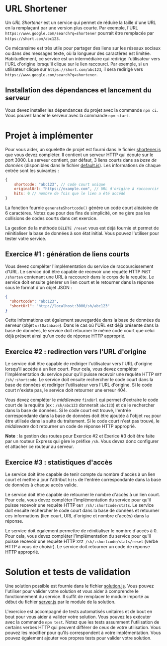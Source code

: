 # URL Shortener

Un _URL Shortener_ est un service qui permet de réduire la taille d'une URL en la remplaçant par une version plus courte. Par exemple, l'URL `https://www.google.com/search?q=shortener` pourrait être remplacée par `https://short.com/abc123`.

Ce mécansime est très utile pour partager des liens sur les réseaux sociaux ou dans des messages texte, où la longueur des caractères est limitée. Habituellement, ce service est un intermédiaire qui redirige l'utilisateur vers l'URL d'origine lorsqu'il clique sur le lien raccourci. Par exemple, si un utilisateur clique sur `https://short.com/abc123`, il sera redirigé vers `https://www.google.com/search?q=shortener`.


## Installation des dépendances et lancement du serveur

Vous devez installer les dépendances du projet avec la commande `npm ci`. Vous pouvez lancer le serveur avec la commande `npm start`.

# Projet à implémenter

Pour vous aider, un squelette de projet est fourni dans le fichier [shortener.js](./shortener.js) que vous devez compléter. Il contient un serveur HTTP qui écoute sur le port 3000. Le serveur contient, par défaut, 3 liens courts dans sa _base de données_ (disponibles dans le fichier [default.js](./default.js)). Les informations de chaque entrée sont les suivantes :
```js
{ 
    shortcode: "abc123", // code court unique
    originalUrl: "https://example.com", // URL d'origine à raccourcir
    hits: 0 // nombre de fois que le lien a été accédé
}
```

La fonction fournie `generateShortcode()` génère un code court aléatoire de 6 caractères. Notez que pour des fins de simplicité, on ne gère pas les collisions de codes courts dans cet exercice.

La gestion de la méthode `DELETE /reset` vous est déjà fournie et permet de réinitialiser la base de données à son état initial. Vous pouvez l'utiliser pour tester votre service.

## Exercice #1 : génération de liens courts

Vous devez compléter l'implémentation du service de raccourcissement d'URL. Le service doit être capable de recevoir une requête HTTP `POST /shorten` contenant une URL à raccourcir dans le corps de la requête. Le service doit ensuite générer un lien court et le retourner dans la réponse sous le format d'un objet JSON :

```json
{
  "shortcode": "abc123",
  "shortUrl": "http://localhost:3000/sh/abc123"
}
```

Cette informations est également sauvegardée dans la base de données du serveur (objet `urlDatabase`). Dans le cas où l'URL est déjà présente dans la base de données, le service doit retourner le même code court que celui déjà présent ainsi qu'un code de réponse HTTP approprié.

## Exercice #2 : redirection vers l'URL d'origine

Le service doit être capable de rediriger l'utilisateur vers l'URL d'origine lorsqu'il accède à un lien court. Pour cela, vous devez compléter l'implémentation du service pour qu'il puisse recevoir une requête HTTP `GET /sh/:shortcode`. Le service doit ensuite rechercher le code court dans la base de données et rediriger l'utilisateur vers l'URL d'origine. Si le code court n'existe pas, le service doit retourner une erreur 404.

Vous devez compléter le _middleware_ `findUrl` qui permet d'extraire le code court de la requête (ex : `/sh/abc123` donnerait `abc123`) et de le rechercher dans la base de données. Si le code court est trouvé, l'entrée correspondante dans la base de données doit être ajoutée à l'objet `req` pour être utilisée dans la suite du traitement. Si le code court n'est pas trouvé, le _middleware_ doit retourner un code de réponse HTTP approprié.

**Note** : la gestion des routes pour Exercice #2 et Exerice #3 doit être faite par un routeur Express qui gère le préfixe `/sh`. Vous devez donc configurer et attacher ce routeur au serveur.

## Exercice #3 : statistiques d'accès

Le service doit être capable de tenir compte du nombre d'accès à un lien court et mettre à jour l'attribut `hits` de l'entrée correspondante dans la base de données à chaque accès valide.

Le service doit être capable de retourner le nombre d'accès à un lien court. Pour cela, vous devez compléter l'implémentation du service pour qu'il puisse recevoir une requête HTTP `GET /sh/:shortcode/stats`. Le service doit ensuite rechercher le code court dans la base de données et retourner ces informations (lien court, URL d'origine et nombre d'accès) dans la réponse.

Le service doit également permettre de réinitialiser le nombre d'accès à 0. Pour cela, vous devez compléter l'implémentation du service pour qu'il puisse recevoir une requête HTTP `XYZ /sh/:shortcode/stats/reset` (verbe HTTP à vous de choisir). Le service doit retourner un code de réponse HTTP approprié.


# Solution et tests de validation

Une solution possible est fournie dans le fichier [solution.js](./solution.js). Vous pouvez l'utiliser pour valider votre solution et vous aider à comprendre le fonctionnement du service. Il suffit de remplacer le module importé au début du fichier [server.js](./server.js) par le module de la solution.

L'exercice est accompagné de tests automatisés unitaires et de bout en bout pour vous aider à valider votre solution. Vous pouvez les exécuter avec la commande `npm test`. Notez que les tests assumment l'utilisation de certains verbes HTTP qui peuvent différer de ceux de votre utilisation. Vous pouvez les modifier pour qu'ils correspondent à votre implémentation. Vous pouvez également ajouter vos propres tests pour valider votre solution.